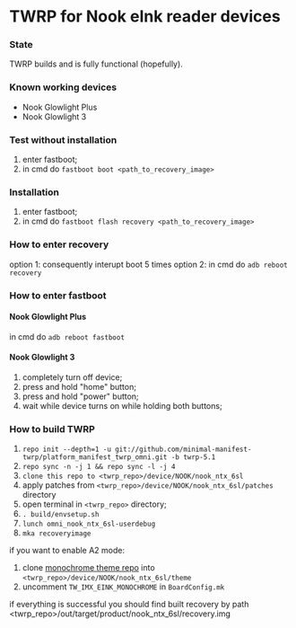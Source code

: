 # TWRP for Nook eInk reader devices
### State
TWRP builds and is fully functional (hopefully).

### Known working devices
- Nook Glowlight Plus
- Nook Glowlight 3

### Test without installation
1) enter fastboot;
2) in cmd do `fastboot boot <path_to_recovery_image>`

### Installation
1) enter fastboot;
2) in cmd do `fastboot flash recovery <path_to_recovery_image>`

### How to enter recovery
option 1: consequently interupt boot 5 times
option 2: in cmd do `adb reboot recovery`

### How to enter fastboot
#### Nook Glowlight Plus
in cmd do `adb reboot fastboot`
#### Nook Glowlight 3
1) completely turn off device;
2) press and hold "home" button;
3) press and hold "power" button;
4) wait while device turns on while holding both buttons;

### How to build TWRP
1. `repo init --depth=1 -u git://github.com/minimal-manifest-twrp/platform_manifest_twrp_omni.git -b twrp-5.1`
2. `repo sync -n -j 1 && repo sync -l -j 4`
3. `clone this repo to <twrp_repo>/device/NOOK/nook_ntx_6sl`
4. apply patches from `<twrp_repo>/device/NOOK/nook_ntx_6sl/patches` directory
5. open terminal in `<twrp_repo>` directory;
6. `. build/envsetup.sh`
7. `lunch omni_nook_ntx_6sl-userdebug`
8. `mka recoveryimage`

if you want to enable A2 mode:
1. clone [monochrome theme repo](https://github.com/Ryogo-Z/twrp_monochrome_portrait_hdpi_theme/) into `<twrp_repo>/device/NOOK/nook_ntx_6sl/theme`
2. uncomment `TW_IMX_EINK_MONOCHROME` in `BoardConfig.mk`

if everything is successful you should find built recovery by path <twrp_repo>/out/target/product/nook_ntx_6sl/recovery.img
